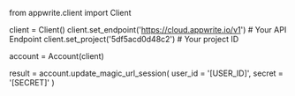 from appwrite.client import Client

client = Client()
client.set_endpoint('https://cloud.appwrite.io/v1') # Your API Endpoint
client.set_project('5df5acd0d48c2') # Your project ID

account = Account(client)

result = account.update_magic_url_session(
    user_id = '[USER_ID]',
    secret = '[SECRET]'
)
